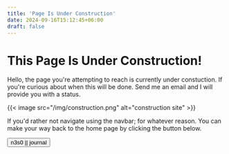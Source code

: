 ```yaml
---
title: 'Page Is Under Construction'
date: 2024-09-16T15:12:45+06:00
draft: false
---
```


# This Page Is Under Construction!

Hello, the page you're attempting to reach is currently under constuction. If
you're curious about when this will be done. Send me an email and I will provide
you with a status.

{{< image src="/img/construction.png" alt="construction site" >}}

If you'd rather not navigate using the navbar; for whatever reason. You can 
make your way back to the home page by clicking the button below.

<a href="/"><button>n3s0 || journal</button></a>
